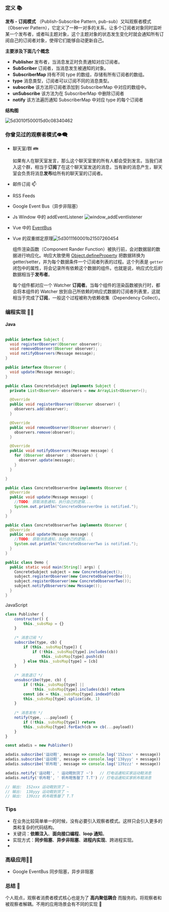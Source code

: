 ### 定义 :books:

**发布 - 订阅模式** （Publish-Subscribe Pattern, pub-sub）又叫观察者模式（Observer Pattern），它定义了一种一对多的关系，让多个订阅者对象同时监听某一个发布者，或者叫主题对象，这个主题对象的状态发生变化时就会通知所有订阅自己的订阅者对象，使得它们能够自动更新自己。



**主要涉及下面几个概念**

- **Publisher** 发布者，当消息发正时负责通知对应订阅者。
- **SubScriber** 订阅者，当消息发生被通知的对象。
- **SubscriberMap** 持有不同 type 的数组，存储有所有订阅者的数组。
- **type** 消息类型，订阅者可以订阅不同的消息类型。
- **subscribe** 该方法将订阅者添加到 SubscriberMap 中对应的数组中。
- **unSubscribe** 该方法为在 SubscriberMap 中删除订阅者
- **notify** 该方法遍历通知 SubscriberMap 中对应 type 的每个订阅者



**结构图**

![5d3010f500015d0c08340462](../.vuepress/public/5d3010f500015d0c08340462.png)



### 你曾见过的观察者模式:eye_speech_bubble:

- 聊天室/群 :family:

  如果有人在聊天室发言，那么这个聊天室里的所有人都会受到发言。当我们进入这个群，相当于**订阅**了在这个聊天室发送的消息，当有新的消息产生，聊天室会负责将消息**发布**给所有的聊天室的订阅者。

- 邮件订阅 :mailbox:

- RSS Feeds 

- Google Event Bus（异步非阻塞）

- Js Window 中的 addEventListener ![window_addEventlistener](../.vuepress/public/window_addEventlistener.png)

- Vue 中的 [EventBus](https://juejin.im/post/5bb355dae51d450ea4020b42)

- Vue 的双重绑定原理![5d3011160001b21507260454](../.vuepress/public/5d3011160001b21507260454.png)

  组件渲染函数（Component Rander Function）被执行前，会对数据层的数据进行响应化。响应大致使用 [Object.defineProperty](https://developer.mozilla.org/en-US/docs/Web/JavaScript/Reference/Global_Objects/Object/defineProperty) 把数据转换为 getter/setter，并为每个数据条件一个订阅者列表的过程。这个列表是 `getter` 闭包中的属性，将会记录所有依赖这个数据的组件。也就是说，响应式化后的数据相当于**发布者**。

  每个组件都对应一个 Watcher **订阅者**。当每个组件的渲染函数被执行时，都会将本组件的 Watcher 放到自己所依赖的响应式数据的订阅者列表里，这就相当于完成了**订阅**，一般这个过程被称为依赖收集（Dependency Collect）。



### 编程实现 👨‍💻



#### Java

```java

public interface Subject {
  void registerObserver(Observer observer);
  void removeObserver(Observer observer);
  void notifyObservers(Message message);
}

public interface Observer {
  void update(Message message);
}

public class ConcreteSubject implements Subject {
  private List<Observer> observers = new ArrayList<Observer>();

  @Override
  public void registerObserver(Observer observer) {
    observers.add(observer);
  }

  @Override
  public void removeObserver(Observer observer) {
    observers.remove(observer);
  }

  @Override
  public void notifyObservers(Message message) {
    for (Observer observer : observers) {
      observer.update(message);
    }
  }

}

public class ConcreteObserverOne implements Observer {
  @Override
  public void update(Message message) {
    //TODO: 获取消息通知，执行自己的逻辑...
    System.out.println("ConcreteObserverOne is notified.");
  }
}

public class ConcreteObserverTwo implements Observer {
  @Override
  public void update(Message message) {
    //TODO: 获取消息通知，执行自己的逻辑...
    System.out.println("ConcreteObserverTwo is notified.");
  }
}

public class Demo {
  public static void main(String[] args) {
    ConcreteSubject subject = new ConcreteSubject();
    subject.registerObserver(new ConcreteObserverOne());
    subject.registerObserver(new ConcreteObserverTwo());
    subject.notifyObservers(new Message());
  }
}
```



JavaScript 

```javascript
class Publisher {
    constructor() {
        this._subsMap = {}
    }
    
    /* 消息订阅 */
    subscribe(type, cb) {
        if (this._subsMap[type]) {
            if (!this._subsMap[type].includes(cb))
                this._subsMap[type].push(cb)
        } else this._subsMap[type] = [cb]
    }
    
    /* 消息退订 */
    unsubscribe(type, cb) {
        if (!this._subsMap[type] ||
            !this._subsMap[type].includes(cb)) return
        const idx = this._subsMap[type].indexOf(cb)
        this._subsMap[type].splice(idx, 1)
    }
    
    /* 消息发布 */
    notify(type, ...payload) {
        if (!this._subsMap[type]) return
        this._subsMap[type].forEach(cb => cb(...payload))
    }
}

const adadis = new Publisher()

adadis.subscribe('运动鞋', message => console.log('152xxx' + message))    // 订阅运动鞋
adadis.subscribe('运动鞋', message => console.log('138yyy' + message))
adadis.subscribe('帆布鞋', message => console.log('139zzz' + message))    // 订阅帆布鞋

adadis.notify('运动鞋', ' 运动鞋到货了 ~')   // 打电话通知买家运动鞋消息
adadis.notify('帆布鞋', ' 帆布鞋售罄了 T.T') // 打电话通知买家帆布鞋消息

// 输出:  152xxx 运动鞋到货了 ~
// 输出:  138yyy 运动鞋到货了 ~
// 输出:  139zzz 帆布鞋售罄了 T.T
```



### Tips

- 在业务比较简单单一的时候，没有必要引入观察者模式。这样只会引入更多的类和复杂的代码结构。
- 关键词：**依赖注入**、**面向接口编程**、**loop 通知**。
- 实现方式：**同步阻塞**、**异步非阻塞**、**进程内实现**、跨进程实现。
- 



### 高级应用:ox::beers:

- Google EventBus 同步阻塞，异步非阻塞



### 总结 :shit:

个人观点，观察者消费者模式核心也是为了 **高内聚低耦合** 而服务的。将观察者和被观察者解耦。不用的应用场景会有不同的实现 :shit: